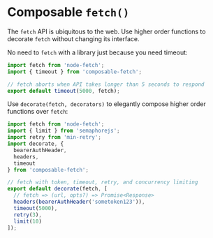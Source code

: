 # Composable `fetch()`
The `fetch` API is ubiquitous to the web. Use higher order functions to decorate `fetch` without changing its interface.

No need to `fetch` with a library just because you need timeout:
```js
import fetch from 'node-fetch';
import { timeout } from 'composable-fetch';

// fetch aborts when API takes longer than 5 seconds to respond
export default timeout(5000, fetch);
```

Use `decorate(fetch, decorators)` to elegantly compose higher order functions over `fetch`:
```js
import fetch from 'node-fetch';
import { limit } from 'semaphorejs';
import retry from 'min-retry';
import decorate, {
  bearerAuthHeader,
  headers,
  timeout
} from 'composable-fetch';

// fetch with token, timeout, retry, and concurrency limiting
export default decorate(fetch, [
  // fetch => (url, opts?) => Promise<Response>
  headers(bearerAuthHeader('sometoken123')),
  timeout(5000),
  retry(3),
  limit(10)
]);
```

